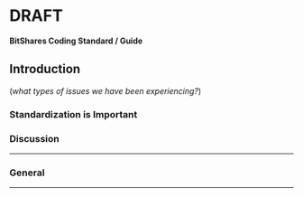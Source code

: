 # DRAFT

**BitShares Coding Standard / Guide**

## Introduction
(*what types of issues we have been experiencing?*)

### Standardization is Important

### Discussion


***

### General 








*************




